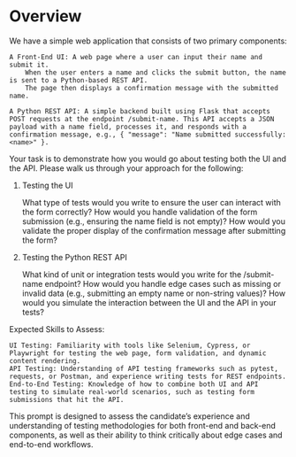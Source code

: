 # Overview

We have a simple web application that consists of two primary components:

    A Front-End UI: A web page where a user can input their name and submit it.
        When the user enters a name and clicks the submit button, the name is sent to a Python-based REST API.
        The page then displays a confirmation message with the submitted name.

    A Python REST API: A simple backend built using Flask that accepts POST requests at the endpoint /submit-name. This API accepts a JSON payload with a name field, processes it, and responds with a confirmation message, e.g., { "message": "Name submitted successfully: <name>" }.

Your task is to demonstrate how you would go about testing both the UI and the API. Please walk us through your approach for the following:
1. Testing the UI

    What type of tests would you write to ensure the user can interact with the form correctly?
    How would you handle validation of the form submission (e.g., ensuring the name field is not empty)?
    How would you validate the proper display of the confirmation message after submitting the form?

2. Testing the Python REST API

    What kind of unit or integration tests would you write for the /submit-name endpoint?
    How would you handle edge cases such as missing or invalid data (e.g., submitting an empty name or non-string values)?
    How would you simulate the interaction between the UI and the API in your tests?

Expected Skills to Assess:

    UI Testing: Familiarity with tools like Selenium, Cypress, or Playwright for testing the web page, form validation, and dynamic content rendering.
    API Testing: Understanding of API testing frameworks such as pytest, requests, or Postman, and experience writing tests for REST endpoints.
    End-to-End Testing: Knowledge of how to combine both UI and API testing to simulate real-world scenarios, such as testing form submissions that hit the API.

This prompt is designed to assess the candidate’s experience and understanding of testing methodologies for both front-end and back-end components, as well as their ability to think critically about edge cases and end-to-end workflows.
